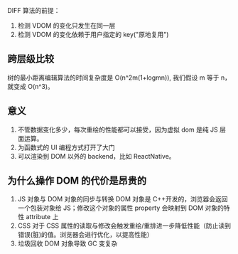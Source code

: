 <!-- @format -->

DIFF 算法的前提：

1. 检测 VDOM 的变化只发生在同一层
2. 检测 VDOM 的变化依赖于用户指定的 key("原地复用")

## 跨层级比较

树的最小距离编辑算法的时间复杂度是 O(n^2m(1+logmn)), 我们假设 m 等于 n， 就变成 O(n^3)。

## 意义

1. 不管数据变化多少，每次重绘的性能都可以接受，因为虚拟 dom 是纯 JS 层面运算。
2. 为函数式的 UI 编程方式打开了大门
3. 可以渲染到 DOM 以外的 backend，比如 ReactNative。

## 为什么操作 DOM 的代价是昂贵的

1.  JS 对象与 DOM 对象的同步与转换
    DOM 对象是 C++开发的，浏览器会返回一个包装对象给 JS；修改这个对象的属性 property 会映射到 DOM 对象的特性 attribute 上
2.  CSS
    对于 CSS 属性的读取与修改会触发重绘/重排进一步降低性能（防止读到错误(脏)的值。浏览器会进行优化，以提高性能）
3.  垃圾回收
    DOM 对象导致 GC 变复杂

